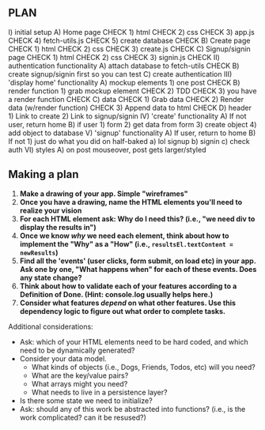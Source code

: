 ## PLAN
I) initial setup
  A) Home page CHECK
    1) html CHECK
    2) css  CHECK
    3) app.js CHECK
    4) fetch-utils.js CHECK
    5) create database CHECK
  B) Create page CHECK
    1) html CHECK
    2) css  CHECK
    3) create.js  CHECK
  C) Signup/signin page CHECK
    1) html CHECK
    2) css  CHECK
    3) signin.js  CHECK
II) authentication functionality
  A) attach database to fetch-utils CHECK
  B) create signup/signin first so you can test
  C) create authentication
III) 'display home' functionality
  A) mockup elements
    1) one post CHECK
  B) render function
    1) grab mockup element CHECK
    2) TDD CHECK
    3) you have a render function CHECK
  C) data CHECK
    1) Grab data CHECK
    2) Render data (w/render function) CHECK
    3) Append data to html CHECK
  D) header
    1) Link to create
    2) Link to signup/signin
IV) 'create' functionality
  A) If not user, return home
  B) if user
    1) form
    2) get data from form
    3) create object
    4) add object to database
V) 'signup' functionality
  A) If user, return to home
  B) If not
    1) just do what you did on half-baked
      a) lol signup
      b) signin
      c) check auth
VI) styles
  A) on post mouseover, post gets larger/styled

## Making a plan

1) **Make a drawing of your app. Simple "wireframes"**
1) **Once you have a drawing, name the HTML elements you'll need to realize your vision**
1) **For each HTML element ask: Why do I need this? (i.e., "we need div to display the results in")** 
1) **Once we know _why_ we need each element, think about how to implement the "Why" as a "How" (i.e., `resultsEl.textContent = newResults`)**
1) **Find all the 'events' (user clicks, form submit, on load etc) in your app. Ask one by one, "What happens when" for each of these events. Does any state change?**
1) **Think about how to validate each of your features according to a Definition of Done. (Hint: console.log usually helps here.)**
1) **Consider what features _depend_ on what other features. Use this dependency logic to figure out what order to complete tasks.**

Additional considerations:
- Ask: which of your HTML elements need to be hard coded, and which need to be dynamically generated?
- Consider your data model. 
  - What kinds of objects (i.e., Dogs, Friends, Todos, etc) will you need? 
  - What are the key/value pairs? 
  - What arrays might you need? 
  - What needs to live in a persistence layer?
- Is there some state we need to initialize?
- Ask: should any of this work be abstracted into functions? (i.e., is the work complicated? can it be resused?)
